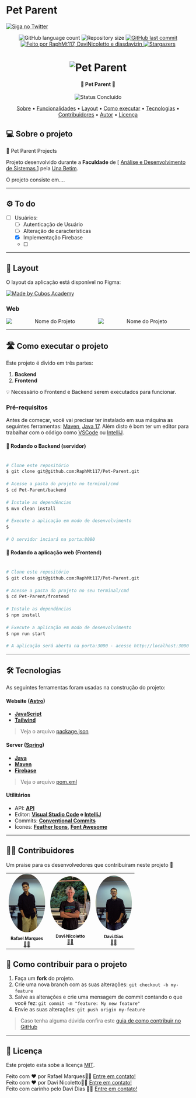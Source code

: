 # Pet Parent

<a href="Pet Parent">
    <img alt="Siga no Twitter" src="frontend/public/Logo.ico" height="90"  >
  </a>
<p align="center">
  <img alt="GitHub language count" src="https://img.shields.io/github/languages/count/RaphMt117/Pet-Parent?color=%2304D361">

  <img alt="Repository size" src="https://img.shields.io/github/repo-size/RaphMt117/Pet-Parent">

  <a href="https://github.com/RaphMt117/Pet-Parent/commits/main">
    <img alt="GitHub last commit" src="https://img.shields.io/github/last-commit/RaphMt117/Pet-Parent">
  </a>

  <!-- <img alt="License" src="https://img.shields.io/badge/license-MIT-brightgreen"> -->

   <a href="https://cubos.academy/">
    <img alt="Feito por RaphMt117, DaviNicoletto e diasdavizin" src="https://img.shields.io/badge/feito-por%20RaphMt117, DaviNicoletto e diasdavizin%20-D818A5">
   </a>

   <a href="https://github.com/RaphMt117/Pet-Parent/stargazers">
    <img alt="Stargazers" src="https://img.shields.io/github/stars/RaphMt117/Pet-Parent?style=social">
  </a>

</p>
<h1 align="center">
    <img alt="Pet Parent" title="#Pet Parent" src="frontend/public/Logo.ico" height="90" />
</h1>

<h4 align="center"> 
	🚧 Pet Parent 🚧
</h4>

<p align="center">
	<img alt="Status Concluído" src="https://img.shields.io/badge/STATUS-CONCLU%C3%8DDO-brightgreen">
</p>

<p align="center">
 <a href="#-sobre-o-projeto">Sobre</a> •
 <a href="#-funcionalidades">Funcionalidades</a> •
 <a href="#-layout">Layout</a> • 
 <a href="#-como-executar-o-projeto">Como executar</a> • 
 <a href="#-tecnologias">Tecnologias</a> • 
 <a href="#-contribuidores">Contribuidores</a> • 
 <a href="#-autor">Autor</a> • 
 <a href="#user-content--licença">Licença</a>
</p>


## 💻 Sobre o projeto

📄 Pet Parent Projects


Projeto desenvolvido durante a **Faculdade** de [ [ Análise e Desenvolvimento de Sistemas ](https://www.una.br/graduacao/analise-e-desenvolvimento-de-sistemas/?gad_source=1&gclid=CjwKCAjwx-CyBhAqEiwAeOcTdZ4_jPG42MPBBNPy-D6ymLMlDzXNEg-9qaahYUMV25BeF9d7G1m5pRoCjMsQAvD_BwE) ] pela [Una Betim](https://www.una.br/unidades/betim/).

O projeto consiste em....

---

## ⚙️ To do

- [ ]  Usuários:
    - [ ] Autenticação de Usuário
    - [ ] Alteração de características
    - [x] Implementação Firebase
    - [ ] 

---

## 🎨 Layout

O layout da aplicação está disponível no Figma:

<a href="https://www.figma.com/files/project/77994470/%F0%9F%93%84-Templates-para-Projetos%2C-Eventos-e-Cursos?fuid=1110596132085818429">
  <img alt="Made by Cubos Academy" src="https://img.shields.io/badge/Acessar%20Layout%20-Figma-%2304D361">
</a>

### Web

<p align="center" style="display: flex; align-items: flex-start; justify-content: center;">
  <img alt="Nome do Projeto" title="Nome do Projeto" src="assets/LightMode.png" width="400px">

  <img alt="Nome do Projeto" title="Nome do Projeto" src="assets/DarkMode.png" width="400px">
</p>

---

## 🛣️ Como executar o projeto

Este projeto é divido em três partes:
1. **Backend** 
2. **Frontend**


💡 Necessário o Frontend e Backend serem executados para funcionar.

### Pré-requisitos

Antes de começar, você vai precisar ter instalado em sua máquina as seguintes ferramentas:
[Maven](https://maven.apache.org), [Java 17](https://www.oracle.com/br/java/technologies/downloads/#java17).
Além disto é bom ter um editor para trabalhar com o código como [VSCode](https://code.visualstudio.com/) ou [IntelliJ](https://www.jetbrains.com/idea/).

#### 🎲 Rodando o Backend (servidor)

```bash

# Clone este repositório
$ git clone git@github.com:RaphMt117/Pet-Parent.git

# Acesse a pasta do projeto no terminal/cmd
$ cd Pet-Parent/backend

# Instale as dependências
$ mvn clean install

# Execute a aplicação em modo de desenvolvimento 
$ 

# O servidor inciará na porta:8080 

```

#### 🧭 Rodando a aplicação web (Frontend)

```bash

# Clone este repositório
$ git clone git@github.com:RaphMt117/Pet-Parent.git

# Acesse a pasta do projeto no seu terminal/cmd
$ cd Pet-Parent/frontend

# Instale as dependências
$ npm install

# Execute a aplicação em modo de desenvolvimento
$ npm run start

# A aplicação será aberta na porta:3000 - acesse http://localhost:3000

```

---

## 🛠 Tecnologias

As seguintes ferramentas foram usadas na construção do projeto:

#### **Website**  ([Astro](https://astro.build)) 

-   **[JavaScript](https://developer.mozilla.org/pt-BR/docs/Web/JavaScript)**
-   **[Tailwind](https://tailwindcss.com)**

> Veja o arquivo [package.json](https://github.com/RaphMt117/Pet-Parent/blob/main/frontend/package.json)

#### **Server**  ([Spring](https://spring.io))

-   **[Java](https://www.oracle.com/br/java/technologies/downloads/#java17)**
-   **[Maven](https://maven.apache.org)**
-   **[Firebase](https://firebase.google.com/?hl=pt)**


> Veja o arquivo [pom.xml](https://github.com/RaphMt117/Pet-Parent/blob/main/backend/pom.xml)


#### **Utilitários**


-   API:  **[API]()**
-   Editor:  **[Visual Studio Code](https://code.visualstudio.com/) e [IntelliJ](https://www.jetbrains.com/idea/)**  
-   Commits:  **[Conventional Commits](https://www.conventionalcommits.org/pt-br/v1.0.0/)**
-   Ícones:  **[Feather Icons](https://feathericons.com/)**,  **[Font Awesome](https://fontawesome.com/)**

---

## 👨‍💻 Contribuidores

Um praise para os desenvolvedores que contribuíram neste projeto 👏

<table>
  <tr>
    <td align="center"><a href=""><img style="border-radius: 50%;" src="frontend/public/rafael-marques-icon.jpg" width="100px;" alt=""/><br /><sub><b>Rafael Marques</b></sub></a><br /><a href="frontend/public/rafael-marques-icon.jpg" title="Rafael Marques">👨‍💻</a></td>
    <td align="center"><a href=""><img style="border-radius: 50%;" src="frontend/public/davi-nicoletto.jpeg" width="110px;" alt=""/><br /><sub><b>Davi Nicoletto</b></sub></a><br /><a href="frontend/public/davi-nicoletto.jpeg" title="Davi Nicoletto">👨‍💻</a></td>
    <td align="center"><a href=""><img style="border-radius: 50%;" src="frontend/public/davi-dias-icon.jpg" width="100px;" alt=""/><br /><sub><b>Davi Dias</b></sub></a><br /><a href="frontend/public/davi-dias-icon.jpg"Davi Dias">👨‍💻</a></td>
  </tr>
</table>

## 💪 Como contribuir para o projeto

1. Faça um **fork** do projeto.
2. Crie uma nova branch com as suas alterações: `git checkout -b my-feature`
3. Salve as alterações e crie uma mensagem de commit contando o que você fez: `git commit -m "feature: My new feature"`
4. Envie as suas alterações: `git push origin my-feature`
> Caso tenha alguma dúvida confira este [guia de como contribuir no GitHub](https://docs.github.com/pt/get-started/exploring-projects-on-github/contributing-to-a-project)

---

## 📝 Licença

Este projeto esta sobe a licença [MIT](LICENSE).

Feito com ❤️ por Rafael Marques👋🏽 [Entre em contato!](https://www.linkedin.com/in/rafael-marques-e-torres/)
<br>
Feito com ❤️ por Davi Nicoletto👋🏽 [Entre em contato!](https://www.linkedin.com/in/davi-nicoletto/)
<br>
Feito com carinho pelo Davi Dias 👋🏽 [Entre em contato!](https://www.linkedin.com/in/davidiasads/)



